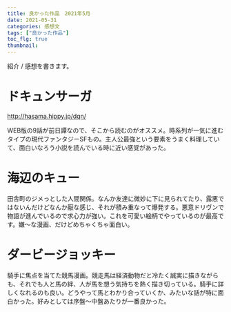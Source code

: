 ```yaml
---
title: 良かった作品　2021年5月
date: 2021-05-31
categories: 感想文
tags: ["良かった作品"]
toc_flg: true
thumbnail: 
---
```


紹介 / 感想を書きます。

# ドキュンサーガ

http://hasama.hippy.jp/dqn/

WEB版の9話が前日譚なので、そこから読むのがオススメ。時系列が一気に進むタイプの現代ファンタジーSFもの。主人公最強という要素をうまく料理していて、面白いなろう小説を読んでいる時に近い感覚があった。

# 海辺のキュー

田舎町のジメっとした人間関係。なんか友達に微妙に下に見られてたり、露悪ではないんだけどなんか厭な感じ、それが積み重なって爆発する。悪意ドリヴンで物語が進んでいるので求心力が強い。これを可愛い絵柄でやっているのが最高です。嫌～な漫画、だけどめちゃくちゃ面白い。

# ダービージョッキー
騎手に焦点を当てた競馬漫画。競走馬は経済動物だと冷たく誠実に描きながらも、それでも人と馬の絆、人が馬を想う気持ちを熱く描き切っている。騎手に詳しくなれるのも良い。どうやって馬とわかり合っていくか、みたいな話が特に面白かった。好みとしては序盤～中盤あたりが一番良かった。